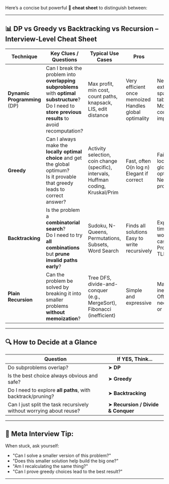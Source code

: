 Here’s a concise but powerful 🧠 **cheat sheet** to distinguish between:

---

## 📊 DP vs Greedy vs Backtracking vs Recursion – Interview-Level Cheat Sheet

| Technique                    | Key Clues / Questions                                                                                                                                        | Typical Use Cases                                                                   | Pros                                                        | Cons                                                        |
| ---------------------------- | ------------------------------------------------------------------------------------------------------------------------------------------------------------ | ----------------------------------------------------------------------------------- | ----------------------------------------------------------- | ----------------------------------------------------------- |
| **Dynamic Programming** (DP) | Can I break the problem into **overlapping subproblems** with **optimal substructure**? <br> Do I need to **store previous results** to avoid recomputation? | Max profit, min cost, count paths, knapsack, LIS, edit distance                     | Very efficient once memoized <br> Handles global optimality | Needs extra space (DP table) <br> More complex to implement |
| **Greedy**                   | Can I always make the **locally optimal choice** and get the global optimum? <br> Is it provable that greedy leads to correct answer?                        | Activity selection, coin change (specific), intervals, Huffman coding, Kruskal/Prim | Fast, often O(n log n) <br> Elegant if correct              | Fails when local ≠ global optimum <br> Needs proof          |
| **Backtracking**             | Is the problem a **combinatorial search**? <br> Do I need to try **all combinations** but **prune invalid paths early**?                                     | Sudoku, N-Queens, Permutations, Subsets, Word Search                                | Finds all solutions <br> Easy to write recursively          | Exponential time in worst-case <br> Prone to TLE            |
| **Plain Recursion**          | Can the problem be solved by breaking it into smaller problems **without memoization**?                                                                      | Tree DFS, divide-and-conquer (e.g., MergeSort), Fibonacci (inefficient)             | Simple and expressive                                       | May be inefficient <br> Often needs DP or pruning           |

---

## 🔍 How to Decide at a Glance

| Question                                                            | If YES, Think...                   |
| ------------------------------------------------------------------- | ---------------------------------- |
| Do subproblems overlap?                                             | ➤ **DP**                           |
| Is the best choice always obvious and safe?                         | ➤ **Greedy**                       |
| Do I need to explore **all paths**, with backtrack/pruning?         | ➤ **Backtracking**                 |
| Can I just split the task recursively without worrying about reuse? | ➤ **Recursion / Divide & Conquer** |

---

## 🧠 Meta Interview Tip:

When stuck, ask yourself:

* "Can I solve a smaller version of this problem?"
* "Does this smaller solution help build the big one?"
* "Am I recalculating the same thing?"
* "Can I prove greedy choices lead to the best result?"

---

